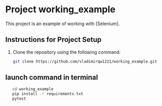 # Project working_example

This project is an example of working with [Selenium].

## Instructions for Project Setup

1. Clone the repository using the following command:

   ```bash
   git clone https://github.com/vladimirqw1221/working_example.git

## launch command in terminal
````bash
   cd working_example
   pip install -r requirements.txt
   pytest



